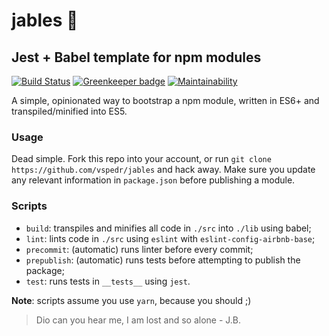 # jables :guitar:
## Jest + Babel template for npm modules

[![Build Status](https://travis-ci.org/vspedr/jables.svg?branch=master)](https://travis-ci.org/vspedr/jables)
[![Greenkeeper badge](https://badges.greenkeeper.io/vspedr/jables.svg)](https://greenkeeper.io/)
[![Maintainability](https://api.codeclimate.com/v1/badges/8b4adc5619fd52a44f64/maintainability)](https://codeclimate.com/github/vspedr/jables/maintainability)

A simple, opinionated way to bootstrap a npm module, written in ES6+ and transpiled/minified into ES5.

### Usage

Dead simple. Fork this repo into your account, or run
`git clone https://github.com/vspedr/jables` and hack away. Make sure you update any relevant information in `package.json` before publishing a module.

### Scripts
- `build`: transpiles and minifies all code in `./src` into `./lib` using babel;
- `lint`: lints code in `./src` using `eslint` with `eslint-config-airbnb-base`;
- `precommit`: (automatic) runs linter before every commit;
- `prepublish`: (automatic) runs tests before attempting to publish the package;
- `test`: runs tests in `__tests__` using `jest`.

**Note**: scripts assume you use `yarn`, because you should ;)

> Dio can you hear me, I am lost and so alone - J.B.
